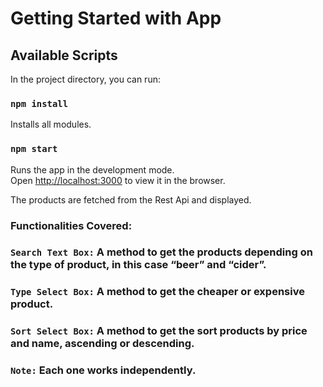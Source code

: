 # Getting Started with App

## Available Scripts

In the project directory, you can run:

### `npm install`

Installs all modules.

### `npm start`

Runs the app in the development mode.\
Open [http://localhost:3000](http://localhost:3000) to view it in the browser.


The products are fetched from the Rest Api and displayed. 

### Functionalities Covered:

### `Search Text Box:` A method to get the products depending on the type of product, in this case “beer” and “cider”.

### `Type Select Box:` A method to get the cheaper or expensive product.

### `Sort Select Box:` A method to get the sort products by price and name, ascending or descending.

### `Note:` Each one works independently.
